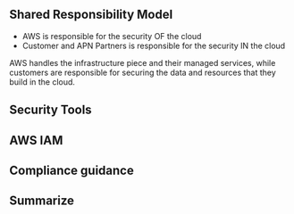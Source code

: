 
## Shared Responsibility Model
- AWS is responsible for the security OF the cloud
- Customer and APN Partners is responsible for the security IN the cloud

AWS handles the infrastructure piece and their managed services, while customers are responsible for securing the data and resources that they build in the cloud.

## Security Tools

## AWS IAM

## Compliance guidance


## Summarize
